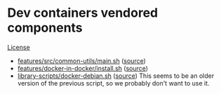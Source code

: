 # Dev containers vendored components

[License](LICENSE)

* [features/src/common-utils/main.sh](features/src/common-utils/main.sh) ([source](https://github.com/devcontainers/features/blob/3ea4d6bbd7864bcf7b5a91fdeeb66e4f5a6f46c0/src/common-utils/main.sh))
* [features/docker-in-docker/install.sh](features/docker-in-docker/install.sh) ([source](https://github.com/devcontainers/features/blob/a4b31f3/src/docker-in-docker/install.sh))
* [library-scripts/docker-debian.sh](library-scripts/docker-debian.sh) ([source](https://github.com/microsoft/vscode-dev-containers/blob/d2d7419/containers/docker-from-docker/.devcontainer/library-scripts/docker-debian.sh)) This seems to be an older version of the previous script, so we probably don't want to use it.
